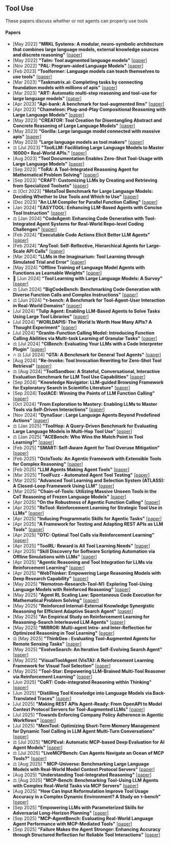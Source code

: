 ## Tool Use
These papers discuss whether or not agents can properly use tools

#### Papers
* [May 2022] **"MRKL Systems: A modular, neuro-symbolic architecture that combines large language models, external knowledge sources and discrete reasoning"** [[paper](https://arxiv.org/abs/2205.00445)]
* [May 2022] **"Talm: Tool augmented language models"** [[paper](https://arxiv.org/abs/2205.12255)]
* [Nov 2022] **"PAL: Program-aided Language Models"** [[paper](https://arxiv.org/abs/2311.09553)]
* [Feb 2023] **"Toolformer: Language models can teach themselves to use tools"** [[paper](https://arxiv.org/abs/2302.04761)]
* [Mar 2023] **"Taskmatrix.ai: Completing tasks by connecting foundation models with millions of apis"** [[paper](https://arxiv.org/abs/2303.16434)]
* [Mar 2023] **"ART: Automatic multi-step reasoning and tool-use for large language models"** [[paper](https://arxiv.org/abs/2303.09014)]
* [Apr 2023] **"Api-bank: A benchmark for tool-augmented llms"** [[paper](https://arxiv.org/abs/2304.08244)]
* [Apr 2023] **"Chameleon: Plug-and-Play Compositional Reasoning with Large Language Models"** [[paper](https://arxiv.org/abs/2304.09842)]
* [May 2023] **"CREATOR: Tool Creation for Disentangling Abstract and Concrete Reasoning of Large Language Models"** [[paper](https://arxiv.org/abs/2305.14318)]
* [May 2023] **"Gorilla: Large language model connected with massive apis"** [[paper](https://arxiv.org/abs/2305.15334)]
* [May 2023] **"Large language models as tool makers"** [[paper](https://arxiv.org/abs/2305.17126)]
* ⚖️ [Jul 2023] **"ToolLLM: Facilitating Large Language Models to Master 16000+ Real-World APIs."** [[paper](https://arxiv.org/abs/2307.16789)]
* [Aug 2023] **"Tool Documentation Enables Zero-Shot Tool-Usage with Large Language Models"** [[paper](https://arxiv.org/abs/2308.00675)]
* [Sep 2023] **"ToRA: A Tool-Integrated Reasoning Agent for Mathematical Problem Solving"** [[paper](https://arxiv.org/abs/2309.17452)]
* [Sep 2023] **"CRAFT: Customizing LLMs by Creating and Retrieving from Specialized Toolsets"** [[paper](https://arxiv.org/abs/2309.17428)]
* ⚖️ [Oct 2023] **"MetaTool Benchmark for Large Language Models: Deciding Whether to Use Tools and Which to Use"** [[paper](https://arxiv.org/abs/2310.03128)]
* [Dec 2023] **"An LLM Compiler for Parallel Function Calling"** [[paper](https://arxiv.org/abs/2312.04511)]
* [Jan 2024] **"EASYTOOL: Enhancing LLM-Based Agents with Concise Tool Instruction"** [[paper](https://arxiv.org/abs/2401.06201)]
* ⚖️ [Jan 2024] **"CodeAgent: Enhancing Code Generation with Tool-Integrated Agent Systems for Real-World Repo-level Coding Challenges"** [[paper](https://arxiv.org/abs/2401.07339)]
* [Feb 2024] **"Executable Code Actions Elicit Better LLM Agents"** [[paper](https://arxiv.org/abs/2402.01030)]
* [Feb 2024] **"AnyTool: Self-Reflective, Hierarchical Agents for Large-Scale API Calls"** [[paper](https://arxiv.org/abs/2402.04253)]
* [Mar 2024] **"LLMs in the Imaginarium: Tool Learning through Simulated Trial and Error"** [[paper](https://arxiv.org/abs/2403.04746)]
* [May 2024] **"Offline Training of Language Model Agents with Functions as Learnable Weights"** [[paper](https://arxiv.org/abs/2402.11359)]
* 📖 [Jun 2024] **"Tool Learning with Large Language Models: A Survey"** [[paper](https://arxiv.org/abs/2405.17935)]
* ⚖️ [Jun 2024] **"BigCodeBench: Benchmarking Code Generation with Diverse Function Calls and Complex Instructions"** [[paper](https://arxiv.org/abs/2406.15877)]
* ⚖️ [Jun 2024] **"τ-bench: A Benchmark for Tool-Agent-User Interaction in Real-World Domains"** [[paper](https://arxiv.org/abs/2406.12045)]
* [Jul 2024] **"Tulip Agent: Enabling LLM-Based Agents to Solve Tasks Using Large Tool Libraries"** [[paper](https://arxiv.org/abs/2407.21778)]
* [Jul 2024] **"WORLDAPIS: The World Is Worth How Many APIs? A Thought Experiment"** [[paper](https://arxiv.org/abs/2407.07778)]
* [Jul 2024] **"Granite-Function Calling Model: Introducing Function Calling Abilities via Multi-task Learning of Granular Tasks"** [[paper](https://arxiv.org/abs/2407.00121)]
* ⚖️ [Jul 2024] **"CIBench: Evaluating Your LLMs with a Code Interpreter Plugin"** [[paper](https://arxiv.org/abs/2407.10499)]
* 🔥 ⚖️ [Jul 2024] **"GTA: A Benchmark for General Tool Agents"** [[paper](https://arxiv.org/abs/2407.08713)]
* [Aug 2024] **"Re-Invoke: Tool Invocation Rewriting for Zero-Shot Tool Retrieval"** [[paper](https://arxiv.org/abs/2408.01875)]
* ⚖️ [Aug 2024] **"ToolSandbox: A Stateful, Conversational, Interactive Evaluation Benchmark for LLM Tool Use Capabilities"** [[paper](https://arxiv.org/abs/2408.04682)]
* [Sep 2024] **"Knowledge Navigator: LLM-guided Browsing Framework for Exploratory Search in Scientific Literature"** [[paper](https://arxiv.org/abs/2408.15836)]
* [Sep 2024] **ToolACE: Winning the Points of LLM Function Calling"** [[paper](https://arxiv.org/abs/2409.00920)]
* [Oct 2024] **"From Exploration to Mastery: Enabling LLMs to Master Tools via Self-Driven Interactions"** [[paper](https://arxiv.org/abs/2410.08197)]
* [Nov 2024] **"DynaSaur : Large Language Agents Beyond Predefined Actions"** [[paper](https://arxiv.org/abs/2411.01747)]
* ⚖️ [Jan 2025] **"ToolHop: A Query-Driven Benchmark for Evaluating Large Language Models in Multi-Hop Tool Use"** [[psper](https://arxiv.org/abs/2501.02506)]
* ⚖️ [Jan 2025] **"ACEBench: Who Wins the Match Point in Tool Learning?"** [[paper](https://arxiv.org/abs/2501.12851v1)]
* [Feb 2025] **"SMART: Self-Aware Agent for Tool Overuse Mitigation"** [[paper](https://arxiv.org/abs/2502.11435)]
* [Feb 2025] **"OctoTools: An Agentic Framework with Extensible Tools for Complex Reasoning"** [[paper](https://arxiv.org/abs/2502.11271)]
* [Feb 2025] **"LLM Agents Making Agent Tools"** [[paper](https://arxiv.org/abs/2502.11705)]
* [Mar 2025] **"ToolFuzz - Automated Agent Tool Testing"** [[paper](https://arxiv.org/abs/2503.04479)]
* [Mar 2025] **"Advanced Tool Learning and Selection System (ATLASS): A Closed-Loop Framework Using LLM"** [[paper](https://arxiv.org/abs/2503.12434)]
* [Mar 2025] **"Chain-of-Tools: Utilizing Massive Unseen Tools in the CoT Reasoning of Frozen Language Models"** [[paper](https://www.arxiv.org/abs/2503.16779)]
* [Apr 2025] **"On the Robustness of Agentic Function Calling"** [[paper](https://arxiv.org/abs/2504.00914)]
* [Apr 2025] **"ReTool: Reinforcement Learning for Strategic Tool Use in LLMs"** [[paper](https://arxiv.org/abs/2504.11536)]
* [Apr 2025] **"Inducing Programmatic Skills for Agentic Tasks"** [[paper](https://arxiv.org/abs/2504.06821)]
* [Apr 2025] **"A Framework for Testing and Adapting REST APIs as LLM Tools"** [[paper](https://arxiv.org/abs/2504.15546)]
* [Apr 2025] **"OTC: Optimal Tool Calls via Reinforcement Learning"** [[paper](https://arxiv.org/abs/2504.14870)]
* [Apr 2025] **"ToolRL: Reward is All Tool Learning Needs"** [[paper](https://arxiv.org/abs/2504.13958)]
* [Apr 2025] **"Skill Discovery for Software Scripting Automation via Offline Simulations with LLMs"** [[paper](https://arxiv.org/abs/2504.20406)]
* [Apr 2025] **"Agentic Reasoning and Tool Integration for LLMs via Reinforcement Learning"** [[paper](https://www.arxiv.org/abs/2505.01441)]
* [Apr 2025] **"WebThinker: Empowering Large Reasoning Models with Deep Research Capability"** [[paper](https://arxiv.org/abs/2504.21776)]
* [May 2025] **"Nemotron-Research-Tool-N1: Exploring Tool-Using Language Models with Reinforced Reasoning"** [[paper](https://arxiv.org/abs/2505.00024)]
* [May 2025] **"Agent RL Scaling Law: Spontaneous Code Execution for Mathematical Problem Solving"** [[paper](https://arxiv.org/abs/2505.07773)]
* [May 2025] **"Reinforced Internal-External Knowledge Synergistic Reasoning for Efficient Adaptive Search Agent"** [[paper](https://www.arxiv.org/abs/2505.07596)]
* [May 2025] **"An Empirical Study on Reinforcement Learning for Reasoning-Search Interleaved LLM Agents"** [[paper](https://www.arxiv.org/abs/2505.15117)]
* [May 2025] **"MIRROR: Multi-agent Intra- and Inter-Reflection for Optimized Reasoning in Tool Learning"** [[paper](https://arxiv.org/abs/2505.20670)]
* ⚖️ [May 2025] **"ThinkGeo : Evaluating Tool-Augmented Agents for Remote Sensing Tasks"** [[paper](https://arxiv.org/abs/2505.23752)]
* [May 2025] **"EvolveSearch: An Iterative Self-Evolving Search Agent"** [[paper](https://arxiv.org/abs/2505.22501)]
* [May 2025] **"VisualToolAgent (VisTA): A Reinforcement Learning Framework for Visual Tool Selection"** [[paper](https://www.arxiv.org/abs/2505.20289)]
* [May 2025] **"Tool-Star: Empowering LLM-Brained Multi-Tool Reasoner via Reinforcement Learning"** [[paper](https://arxiv.org/abs/2505.16410)]
* [Jun 2025] **"CoRT: Code-integrated Reasoning within Thinking"** [[paper](https://arxiv.org/abs/2506.09820)]
* [Jun 2025] **"Distilling Tool Knowledge into Language Models via Back-Translated Traces"** [[paper](https://www.arxiv.org/abs/2506.19171)]
* [Jul 2025] **"Making REST APIs Agent-Ready: From OpenAPI to Model Context Protocol Servers for Tool-Augmented LLMs"** [[paper](https://www.arxiv.org/abs/2507.16044)]
* [Jul 2025] **"Towards Enforcing Company Policy Adherence in Agentic Workflows"** [[paper](https://arxiv.org/abs/2507.16459)]
* [Jul 2025] **"MemTool: Optimizing Short-Term Memory Management for Dynamic Tool Calling in LLM Agent Multi-Turn Conversations"** [[paper](https://arxiv.org/abs/2507.21428)]
* ⚖️ [Jul 2025] **"MCPEval: Automatic MCP-based Deep Evaluation for AI Agent Models"** [[paper](https://arxiv.org/abs/2507.12806)]
* ⚖️ [Jul 2025] **"LiveMCPBench: Can Agents Navigate an Ocean of MCP Tools?"** [[paper](https://arxiv.org/abs/2508.01780)]
* ⚖️ [Aug 2025] **" MCP-Universe: Benchmarking Large Language Models with Real-World Model Context Protocol Servers"** [[paper](https://arxiv.org/abs/2508.14704)]
* [Aug 2025] **"Understanding Tool-Integrated Reasoning"** [[paper](https://arxiv.org/abs/2508.19201)]
* ⚖️ [Aug 2025] **"MCP-Bench: Benchmarking Tool-Using LLM Agents with Complex Real-World Tasks via MCP Servers"** [[paper](https://www.arxiv.org/abs/2508.20453)]
* [Aug 2025] **"How Can Input Reformulation Improve Tool Usage Accuracy in a Complex Dynamic Environment? A Study on τ-bench"** [[paper](https://arxiv.org/abs/2508.20931)]
* [Sep 2025] **"Empowering LLMs with Parameterized Skills for Adversarial Long-Horizon Planning"** [[paper](https://arxiv.org/abs/2509.13127)]
* [Sep 2025] **"MCP-AgentBench: Evaluating Real-World Language Agent Performance with MCP-Mediated Tools"** [[paper](https://arxiv.org/abs/2509.09734)]
* [Sep 2025] **"Failure Makes the Agent Stronger: Enhancing Accuracy through Structured Reflection for Reliable Tool Interactions"** [[paper](https://arxiv.org/abs/2509.18847)]